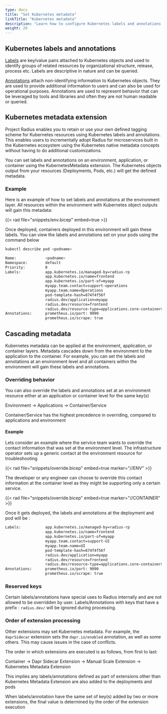 ```yaml
---
type: docs
title: "Set Kubernetes metadata"
linkTitle: "Kubernetes metadata"
description: "Learn how to configure Kubernetes labels and annotations for generated objects"
weight: 20
---
```


## Kubernetes labels and annotations 
[Labels](https://kubernetes.io/docs/concepts/overview/working-with-objects/labels/) are key/value pairs attached to Kubernetes objects and used to identify groups of related resources by organizational structure, release, process etc. Labels are descriptive in nature and can be queried.

[Annotations](https://kubernetes.io/docs/concepts/overview/working-with-objects/annotations/) attach non-identifying information to Kubernetes objects. They are used to provide  additional information to users and can also be used for operational purposes. Annotations are used to represent behavior that can be leveraged by tools and libraries and often they are not human readable or queried.

## Kubernetes metadata extension
Project Radius enables you to retain or use your own defined tagging scheme for Kubernetes resources using Kubernetes labels and annotations. This enables users to incrementally adopt Radius for microservices built in the Kubernetes ecosystem using the Kubernetes native metadata concepts without having to do additional customizations.

You can set labels and annotations on an environment, application, or container using the KubernetesMetadata extension. The Kubernetes objects output from your resources (Deployments, Pods, etc.) will get the defined metadata.

### Example
Here is an example of how to set labels and annotations at the environment layer. All resources within the environment with Kubernetes object outputs will gain this metadata:

{{< rad file="snippets/env.bicep" embed=true >}}

Once deployed, containers deployed in this environment will gain these labels. You can view the labels and annotations set on your pods using the command below

```bash
kubectl describe pod <podname>
```

```bash
Name:             <podname>
Namespace:        default
Priority:         0
Labels:           app.kubernetes.io/managed-by=radius-rp
                  app.kubernetes.io/name=frontend
                  app.kubernetes.io/part-of=myapp
                  myapp.team.contact=support-operations
                  myapp.team.name=Operations
                  pod-template-hash=874f4f56f
                  radius.dev/application=myapp
                  radius.dev/resource=frontend
                  radius.dev/resource-type=applications.core-containers
Annotations:      prometheus.io/port: 9090
                  prometheus.io/scrape: true
```

## Cascading metadata
Kubernetes metadata can be applied at the environment, application, or container layers. Metadata cascades down from the environment to the application to the container. For example, you can set the labels and annotations at an environment level and all containers within the environment will gain these labels and annotations.

### Overriding behavior

You can also override the labels and annotations set at an environment resource either at an application or container level for the same key(s)

Environment -> Applications -> Container/Service

Container/Service has the highest precedence in overriding, compared to applications and environment

#### Example
Lets consider an example where the service team wants to override the contact information that was set at the environment level.
The infrastructure operator sets up a generic contact at the environment resource for troubleshooting

{{< rad file="snippets/override.bicep" embed=true marker="//ENV" >}}

The developer or any engineer can choose to override this contact information at the container level as they might be supporting only a certain service.

{{< rad file="snippets/override.bicep" embed=true marker="//CONTAINER" >}}

Once it gets deployed, the labels and annotations at the deployment and pod will be :
``` bash
Labels:           app.kubernetes.io/managed-by=radius-rp
                  app.kubernetes.io/name=frontend
                  app.kubernetes.io/part-of=myapp
                  myapp.team.contact=support-UI
                  myapp.team.name=UI
                  pod-template-hash=874f4f56f
                  radius.dev/application=myapp
                  radius.dev/resource=frontend
                  radius.dev/resource-type=applications.core-containers
Annotations:      prometheus.io/port: 9090
                  prometheus.io/scrape: true
```

### Reserved keys
Certain labels/annotations have special uses to Radius internally and are not allowed to be overridden by user. Labels/Annotations with keys that have a prefix : `radius.dev/` will be ignored during processing.

### Order of extension processing
Other extensions may set Kubernetes metadata. For example, the `daprSidecar` extension sets the `dapr.io/enabled` annotation, as well as some others. This may cause issues in the case of conflicts.

The order in which extensions are executed is as follows, from first to last:

Container -> Dapr Sidecar Extension -> Manual Scale Extension -> Kubernetes Metadata Extension

This implies any labels/annotations defined as part of extensions other than Kubernetes Metadata Extension are also added to the deployments and pods 

When labels/annotation have the same set of key(s) added by two or more extensions, the final value is determined by the order of the extension execution